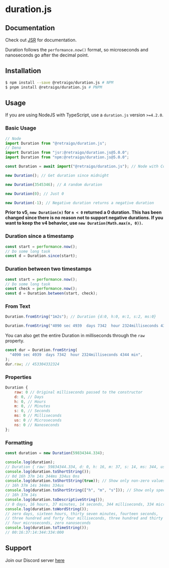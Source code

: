 # duration.js

## Documentation
Check out [JSR](https://jsr.io/@retraigo/duration/doc) for documentation.

Duration follows the `performance.now()` format, so microseconds and nanoseconds
go after the decimal point.

## Installation

```bash
$ npm install --save @retraigo/duration.js # NPM
$ pnpm install @retraigo/duration.js # PNPM
```

## Usage

If you are using NodeJS with TypeScript, use a `duration.js` version `>=4.2.0`.

### Basic Usage

```js
// Node
import Duration from "@retraigo/duration.js";
// Deno
import Duration from "jsr:@retraigo/duration.js@5.0.0";
import Duration from "npm:@retraigo/duration.js@5.0.0";

const Duration = await import("@retraigo/duration.js"); // Node with CommonJS

new Duration(); // Get duration since midnight

new Duration(3545346); // A random duration

new Duration(0); // Just 0

new Duration(-1); // Negative duration returns a negative duration
```

**Prior to v5, `new Duration(n)` for `n < 0` returned a 0 duration. This has
been changed since there is no reason not to support negative durations. If you
want to keep the v4 behavior, use `new Duration(Math.max(n, 0))`.**

### Duration since a timestamp

```ts
const start = performance.now();
// Do some long task
const d = Duration.since(start);
```

### Duration between two timestamps

```ts
const start = performance.now();
// Do some long task
const check = performance.now();
const d = Duration.between(start, check);
```

### From Text

```js
Duration.fromString("1m2s"); // Duration {d:0, h:0, m:1, s:2, ms:0}

Duration.fromString("4090 sec 4939  days 7342  hour 2324milliseconds 4344 min"); // // Duration {d: 5246, h: 13, m: 52, s: 12, ms: 324 }
```

You can also get the entire Duration in milliseconds through the `raw` property.

```js
const dur = Duration.fromString(
  "4090 sec 4939  days 7342  hour 2324milliseconds 4344 min",
);
dur.raw; // 453304332324
```

### Properties

```js
Duration {
    raw: 0 // Original milliseconds passed to the constructor
    d: 0, // Days
    h: 0, // Hours
    m: 0, // Minutes
    s: 0, // Seconds
    ms: 0 // Milliseconds
    us: 0 // Microseconds
    ns: 0 // Nanoseconds
};
```

### Formatting

```ts
const duration = new Duration(59834344.334);

console.log(duration);
// Duration { raw: 59834344.334, d: 0, h: 16, m: 37, s: 14, ms: 344, us: 334, ns: 0 }
console.log(duration.toShortString());
// 0d 16h 37m 14s 344ms 334us 0ns
console.log(duration.toShortString(true)); // Show only non-zero values
// 16h 37m 14s 344ms 334us
console.log(duration.toShortString(["h", "m", "s"])); // Show only specified values
// 16h 37m 14s
console.log(duration.toDescriptiveString());
// 0 days, 16 hours, 37 minutes, 14 seconds, 344 milliseconds, 334 microseconds, 0 nanoseconds
console.log(duration.toWordString());
// zero days, sixteen hours, thirty seven minutes, fourteen seconds,
// three hundred and forty four milliseconds, three hundred and thirty
// four microseconds, zero nanoseconds
console.log(duration.toTimeString());
// 00:16:37:14:344:334:000
```

## Support

Join our Discord server [here](https://discord.gg/A69vvdK)
